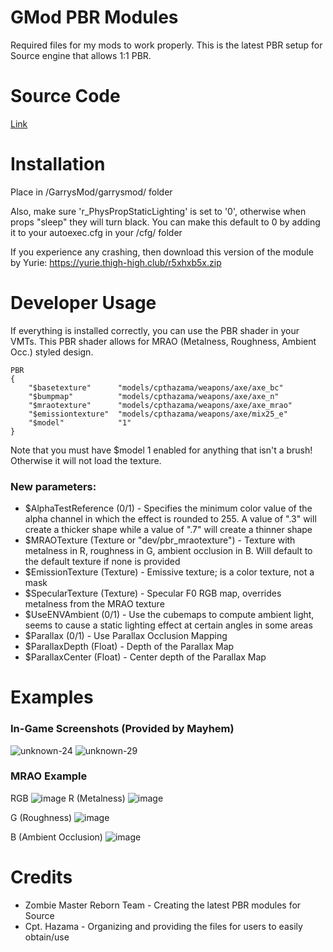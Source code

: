 # GMod PBR Modules
Required files for my mods to work properly. This is the latest PBR setup for Source engine that allows 1:1 PBR.

# Source Code
[Link](https://github.com/zm-reborn/zmr-game/blob/9e96e4acc563f53516d339854a2e09f5427224ff/mp/src/materialsystem/stdshaders/pbr_dx9.cpp)

# Installation
Place in /GarrysMod/garrysmod/ folder

Also, make sure 'r_PhysPropStaticLighting' is set to '0', otherwise when props "sleep" they will turn black. You can make this default to 0 by adding it to your autoexec.cfg in your /cfg/ folder

If you experience any crashing, then download this version of the module by Yurie:
https://yurie.thigh-high.club/r5xhxb5x.zip

# Developer Usage
If everything is installed correctly, you can use the PBR shader in your VMTs. This PBR shader allows for MRAO (Metalness, Roughness, Ambient Occ.) styled design.

```vmt
PBR
{
    "$basetexture"      "models/cpthazama/weapons/axe/axe_bc"
    "$bumpmap"          "models/cpthazama/weapons/axe/axe_n"
    "$mraotexture"      "models/cpthazama/weapons/axe/axe_mrao"
    "$emissiontexture"  "models/cpthazama/weapons/axe/mix25_e"
    "$model"            "1"
}
```

Note that you must have $model 1 enabled for anything that isn't a brush! Otherwise it will not load the texture.

### New parameters:
- $AlphaTestReference (0/1) - Specifies the minimum color value of the alpha channel in which the effect is rounded to 255. A value of ".3" will create a thicker shape while a value of ".7" will create a thinner shape
- $MRAOTexture (Texture or "dev/pbr_mraotexture") - Texture with metalness in R, roughness in G, ambient occlusion in B. Will default to the default texture if none is provided
- $EmissionTexture (Texture) - Emissive texture; is a color texture, not a mask
- $SpecularTexture (Texture) - Specular F0 RGB map, overrides metalness from the MRAO texture
- $UseENVAmbient (0/1) - Use the cubemaps to compute ambient light, seems to cause a static lighting effect at certain angles in some areas
- $Parallax (0/1) - Use Parallax Occlusion Mapping
- $ParallaxDepth (Float) - Depth of the Parallax Map
- $ParallaxCenter (Float) - Center depth of the Parallax Map

# Examples
### In-Game Screenshots (Provided by Mayhem)
![unknown-24](https://user-images.githubusercontent.com/7193583/169636307-03911f50-00a9-44c5-927f-b283e8ab64e7.png)
![unknown-29](https://user-images.githubusercontent.com/7193583/169636315-b942e7df-95e3-4e3f-8f3a-757bbf19b2dd.png)

### MRAO Example
RGB
![image](https://user-images.githubusercontent.com/7193583/169679824-d902b8cd-7fe8-46d2-b6c6-abed88cb42f8.png)
R (Metalness)
![image](https://user-images.githubusercontent.com/7193583/169679847-607c5ed5-8eed-4781-88ab-2caf72ed728b.png)

G (Roughness)
![image](https://user-images.githubusercontent.com/7193583/169679849-9980c8a5-c892-41a7-b6db-72a94540986e.png)

B (Ambient Occlusion)
![image](https://user-images.githubusercontent.com/7193583/169679853-01c01c2f-463e-492a-b653-3d3117ef2771.png)

# Credits
- Zombie Master Reborn Team - Creating the latest PBR modules for Source
- Cpt. Hazama - Organizing and providing the files for users to easily obtain/use
